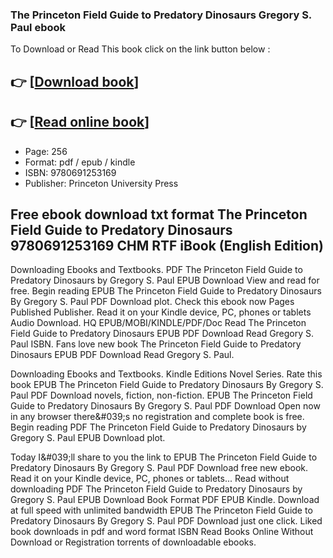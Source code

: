 ### The Princeton Field Guide to Predatory Dinosaurs Gregory S. Paul ebook

To Download or Read This book click on the link button below :

## 👉  [**[Download book](http://filesbooks.info/download.php?group=book&from=github.com&id=721310&lnk=1081 "Download book")**]

## 👉  [**[Read online book](http://filesbooks.info/download.php?group=book&from=github.com&id=721310&lnk=1081 "Read online book")**]


* Page: 256
* Format: pdf / epub / kindle
* ISBN: 9780691253169
* Publisher: Princeton University Press



## Free ebook download txt format The Princeton Field Guide to Predatory Dinosaurs 9780691253169 CHM RTF iBook (English Edition)


Downloading Ebooks and Textbooks. PDF The Princeton Field Guide to Predatory Dinosaurs by Gregory S. Paul EPUB Download View and read for free. Begin reading EPUB The Princeton Field Guide to Predatory Dinosaurs By Gregory S. Paul PDF Download plot. Check this ebook now Pages Published Publisher. Read it on your Kindle device, PC, phones or tablets Audio Download. HQ EPUB/MOBI/KINDLE/PDF/Doc Read The Princeton Field Guide to Predatory Dinosaurs EPUB PDF Download Read Gregory S. Paul ISBN. Fans love new book The Princeton Field Guide to Predatory Dinosaurs EPUB PDF Download Read Gregory S. Paul.

Downloading Ebooks and Textbooks. Kindle Editions Novel Series. Rate this book EPUB The Princeton Field Guide to Predatory Dinosaurs By Gregory S. Paul PDF Download novels, fiction, non-fiction. EPUB The Princeton Field Guide to Predatory Dinosaurs By Gregory S. Paul PDF Download Open now in any browser there&amp;#039;s no registration and complete book is free. Begin reading PDF The Princeton Field Guide to Predatory Dinosaurs by Gregory S. Paul EPUB Download plot.

Today I&amp;#039;ll share to you the link to EPUB The Princeton Field Guide to Predatory Dinosaurs By Gregory S. Paul PDF Download free new ebook. Read it on your Kindle device, PC, phones or tablets... Read without downloading PDF The Princeton Field Guide to Predatory Dinosaurs by Gregory S. Paul EPUB Download Book Format PDF EPUB Kindle. Download at full speed with unlimited bandwidth EPUB The Princeton Field Guide to Predatory Dinosaurs By Gregory S. Paul PDF Download just one click. Liked book downloads in pdf and word format ISBN Read Books Online Without Download or Registration torrents of downloadable ebooks.






